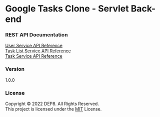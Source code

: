 # Google Tasks Clone - Servlet Back-end

### REST API Documentation
[User Service API Reference](https://documenter.getpostman.com/view/2805535/UyxnEkBp) <br>
[Task List Service API Reference](https://documenter.getpostman.com/view/2805535/Uyxoh3uc) <br>
[Task Service API Reference](https://documenter.getpostman.com/view/2805535/Uyxoj56p)

### Version
1.0.0

### License
Copyright © 2022 DEP8. All Rights Reserved. <br>
This project is licensed under the [MIT](LICENSE.txt) License.